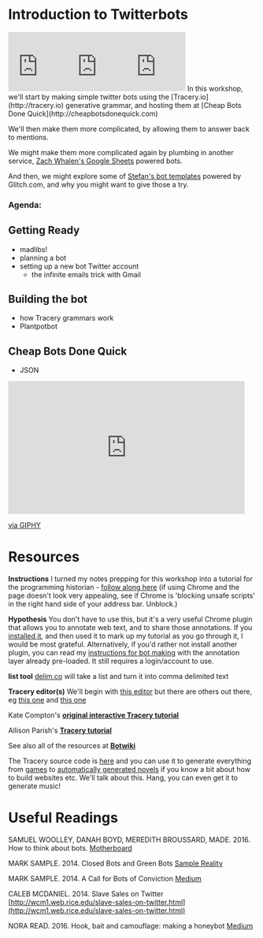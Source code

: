 # Introduction to Twitterbots

<iframe src="https://giphy.com/embed/pIMlKqgdZgvo4" width="120" height="120" frameBorder="0" class="giphy-embed" allowFullScreen></iframe><iframe src="https://giphy.com/embed/pIMlKqgdZgvo4" width="120" height="120" frameBorder="0" class="giphy-embed" allowFullScreen></iframe><iframe src="https://giphy.com/embed/pIMlKqgdZgvo4" width="120" height="120" frameBorder="0" class="giphy-embed" allowFullScreen></iframe> In this workshop, we'll start by making simple twitter bots using the [Tracery.io](http://tracery.io) generative grammar, and hosting them at [Cheap Bots Done Quick](http://cheapbotsdonequick.com)

We'll then make them more complicated, by allowing them to answer back to mentions.

We might make them more complicated again by plumbing in another service, [Zach Whalen's Google Sheets](http://www.zachwhalen.net/posts/how-to-make-a-twitter-bot-with-google-spreadsheets-version-04/) powered bots.

And then, we might explore some of [Stefan's bot templates](https://stefan.glitch.me/) powered by Glitch.com, and why you might want to give those a try.

### Agenda:

## Getting Ready

+ madlibs!
+ planning a bot
+ setting up a new bot Twitter account
  + the infinite emails trick with Gmail
  
## Building the bot

+ how Tracery grammars work
+ Plantpotbot 

## Cheap Bots Done Quick

+ JSON

<iframe src="https://giphy.com/embed/l0K4pukBXEJXhzrQA" width="480" height="270" frameBorder="0" class="giphy-embed" allowFullScreen></iframe><p><a href="https://giphy.com/gifs/robot-bot-bot-a-l0K4pukBXEJXhzrQA">via GIPHY</a></p>

# Resources

**Instructions** I turned my notes prepping for this workshop into a tutorial for the programming historian - [follow along here](https://programminghistorian.github.io/ph-submissions/lessons/intro-to-twitterbots) (if using Chrome and the page doesn't look very appealing, see if Chrome is 'blocking unsafe scripts' in the right hand side of your address bar. Unblock.)

**Hypothesis** You don't have to use this, but it's a very useful Chrome plugin that allows you to annotate web text, and to share those annotations. If you [installed it](https://hypothes.is/), and then used it to mark up my tutorial as you go through it, I would be most grateful. Alternatively, if you'd rather not install another plugin, you can read my [instructions for bot making](https://via.hypothes.is/https://programminghistorian.github.io/ph-submissions/lessons/intro-to-twitterbots) with the annotation layer already pre-loaded. It still requires a login/account to use.

**list tool** [delim.co](http://delim.co/#) will take a list and turn it into comma delimited text

**Tracery editor(s)** We'll begin with [this editor](http://tracery.io/editor/) but there are others out there, eg [this one](http://brightspiral.com/tracery/) and [this one](https://beaugunderson.com/tracery-writer/#) 

Kate Compton's **[original interactive Tracery tutorial](http://www.crystalcodepalace.com/traceryTut.html)**

Allison Parish's **[Tracery tutorial](http://air.decontextualize.com/tracery/)**

See also all of the resources at **[Botwiki](https://botwiki.org/)** 

The Tracery source code is [here](https://github.com/galaxykate/tracery) and you can use it to generate everything from [games](http://squinky.me/2015/01/19/new-game-interruption-junction/) to [automatically generated novels](http://www.brightspiral.com/) if you know a bit about how to build websites etc. We'll talk about this. Hang, you can even get it to generate music!

# Useful Readings

SAMUEL WOOLLEY, DANAH BOYD, MEREDITH BROUSSARD, MADE. 2016. How to think about bots. [Motherboard](https://motherboard.vice.com/en_us/article/how-to-think-about-bots)

MARK SAMPLE. 2014. Closed Bots and Green Bots [Sample Reality](http://www.samplereality.com/2014/06/23/closed-bots-and-green-bots/)

MARK SAMPLE. 2014. A Call for Bots of Conviction [Medium](https://medium.com/@samplereality/a-protest-bot-is-a-bot-so-specific-you-cant-mistake-it-for-bullshit-90fe10b7fbaa)

CALEB MCDANIEL. 2014. Slave Sales on Twitter [http://wcm1.web.rice.edu/slave-sales-on-twitter.html](http://wcm1.web.rice.edu/slave-sales-on-twitter.html)

NORA READ. 2016. Hook, bait and camouflage: making a honeybot [Medium](https://medium.com/@NoraReed/hook-bait-and-camouflage-making-a-honeybot-28a9ccfe0bed)
